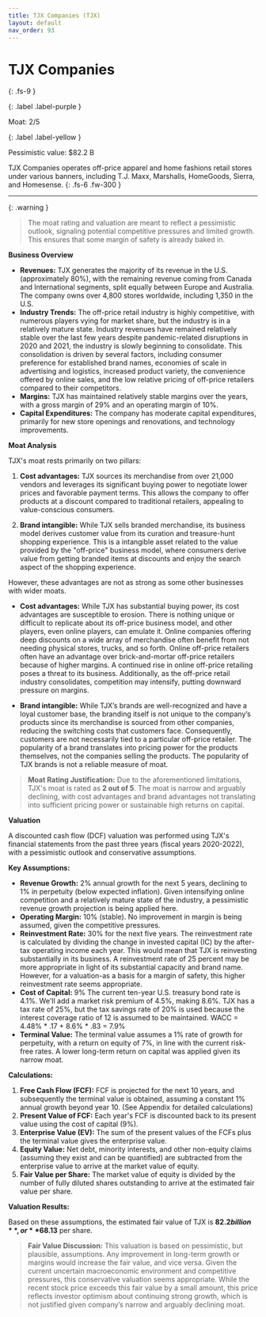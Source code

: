 ```yaml
---
title: TJX Companies (TJX)
layout: default
nav_order: 93
---
```


# TJX Companies
{: .fs-9 }

{: .label .label-purple }

Moat: 2/5

{: .label .label-yellow }

Pessimistic value: $82.2 B

TJX Companies operates off-price apparel and home fashions retail stores under various banners, including T.J. Maxx, Marshalls, HomeGoods, Sierra, and Homesense.
{: .fs-6 .fw-300 }

---

{: .warning } 
>The moat rating and valuation are meant to reflect a pessimistic outlook, signaling potential competitive pressures and limited growth. This ensures that some margin of safety is already baked in.


**Business Overview**

* **Revenues:** TJX generates the majority of its revenue in the U.S. (approximately 80%), with the remaining revenue coming from Canada and International segments, split equally between Europe and Australia. The company owns over 4,800 stores worldwide, including 1,350 in the U.S.
* **Industry Trends:** The off-price retail industry is highly competitive, with numerous players vying for market share, but the industry is in a relatively mature state. Industry revenues have remained relatively stable over the last few years despite pandemic-related disruptions in 2020 and 2021, the industry is slowly beginning to consolidate. This consolidation is driven by several factors, including consumer preference for established brand names, economies of scale in advertising and logistics, increased product variety, the convenience offered by online sales, and the low relative pricing of off-price retailers compared to their competitors.
* **Margins:** TJX has maintained relatively stable margins over the years, with a gross margin of 29% and an operating margin of 10%.
* **Capital Expenditures:** The company has moderate capital expenditures, primarily for new store openings and renovations, and technology improvements.

**Moat Analysis**

TJX's moat rests primarily on two pillars:

1. **Cost advantages:** TJX sources its merchandise from over 21,000 vendors and leverages its significant buying power to negotiate lower prices and favorable payment terms. This allows the company to offer products at a discount compared to traditional retailers, appealing to value-conscious consumers. 

2. **Brand intangible:** While TJX sells branded merchandise, its business model derives customer value from its curation and treasure-hunt shopping experience. This is a intangible asset related to the value provided by the "off-price" business model, where consumers derive value from getting branded items at discounts and enjoy the search aspect of the shopping experience.

However, these advantages are not as strong as some other businesses with wider moats.

* **Cost advantages:** While TJX has substantial buying power, its cost advantages are susceptible to erosion. There is nothing unique or difficult to replicate about its off-price business model, and other players, even online players, can emulate it. Online companies offering deep discounts on a wide array of merchandise often benefit from not needing physical stores, trucks, and so forth. Online off-price retailers often have an advantage over brick-and-mortar off-price retailers because of higher margins. A continued rise in online off-price retailing poses a threat to its business. Additionally, as the off-price retail industry consolidates, competition may intensify, putting downward pressure on margins.

* **Brand intangible:** While TJX’s brands are well-recognized and have a loyal customer base, the branding itself is not unique to the company’s products since its merchandise is sourced from other companies, reducing the switching costs that customers face. Consequently, customers are not necessarily tied to a particular off-price retailer. The popularity of a brand translates into pricing power for the products themselves, not the companies selling the products. The popularity of TJX brands is not a reliable measure of moat.

>**Moat Rating Justification:** Due to the aforementioned limitations, TJX's moat is rated as **2 out of 5**. The moat is narrow and arguably declining, with cost advantages and brand advantages not translating into sufficient pricing power or sustainable high returns on capital.

**Valuation**

A discounted cash flow (DCF) valuation was performed using TJX's financial statements from the past three years (fiscal years 2020-2022), with a pessimistic outlook and conservative assumptions.

**Key Assumptions:**

* **Revenue Growth:** 2% annual growth for the next 5 years, declining to 1% in perpetuity (below expected inflation). Given intensifying online competition and a relatively mature state of the industry, a pessimistic revenue growth projection is being applied here.
* **Operating Margin:** 10% (stable). No improvement in margin is being assumed, given the competitive pressures.
* **Reinvestment Rate:** 30% for the next five years. The reinvestment rate is calculated by dividing the change in invested capital (IC) by the after-tax operating income each year. This would mean that TJX is reinvesting substantially in its business. A reinvestment rate of 25 percent may be more appropriate in light of its substantial capacity and brand name. However, for a valuation-as a basis for a margin of safety, this higher reinvestment rate seems appropriate.
* **Cost of Capital:** 9%  The current ten-year U.S. treasury bond rate is 4.1%.  We'll add a market risk premium of 4.5%, making 8.6%. TJX has a tax rate of 25%, but the tax savings rate of 20% is used because the interest coverage ratio of 12 is assumed to be maintained.
WACC = 4.48% * .17 + 8.6% * .83 = 7.9%
* **Terminal Value:** The terminal value assumes a 1% rate of growth for perpetuity, with a return on equity of 7%, in line with the current risk-free rates. A lower long-term return on capital was applied given its narrow moat.

**Calculations:**

1. **Free Cash Flow (FCF):** FCF is projected for the next 10 years, and subsequently the terminal value is obtained, assuming a constant 1% annual growth beyond year 10. (See Appendix for detailed calculations)
2. **Present Value of FCF:** Each year's FCF is discounted back to its present value using the cost of capital (9%).
3. **Enterprise Value (EV):** The sum of the present values of the FCFs plus the terminal value gives the enterprise value.
4. **Equity Value:** Net debt, minority interests, and other non-equity claims (assuming they exist and can be quantified) are subtracted from the enterprise value to arrive at the market value of equity.
5. **Fair Value per Share:** The market value of equity is divided by the number of fully diluted shares outstanding to arrive at the estimated fair value per share.

**Valuation Results:**

Based on these assumptions, the estimated fair value of TJX is **$82.2 billion**, or **$68.13** per share.

>**Fair Value Discussion:** This valuation is based on pessimistic, but plausible, assumptions. Any improvement in long-term growth or margins would increase the fair value, and vice versa. Given the current uncertain macroeconomic environment and competitive pressures, this conservative valuation seems appropriate. While the recent stock price exceeds this fair value by a small amount, this price reflects investor optimism about continuing strong growth, which is not justified given company’s narrow and arguably declining moat.

